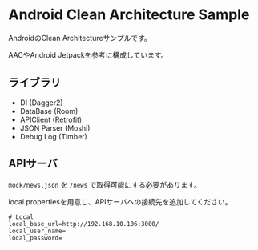 # Android Clean Architecture Sample

AndroidのClean Architectureサンプルです。

AACやAndroid Jetpackを参考に構成しています。

## ライブラリ

- DI (Dagger2)
- DataBase (Room)
- APIClient (Retrofit)
- JSON Parser (Moshi)
- Debug Log (Timber) 

## APIサーバ

`mock/news.json` を `/news` で取得可能にする必要があります。

local.propertiesを用意し、APIサーバへの接続先を追加してください。

```local.properties
# Local
local_base_url=http://192.168.10.106:3000/
local_user_name=
local_password=
```
